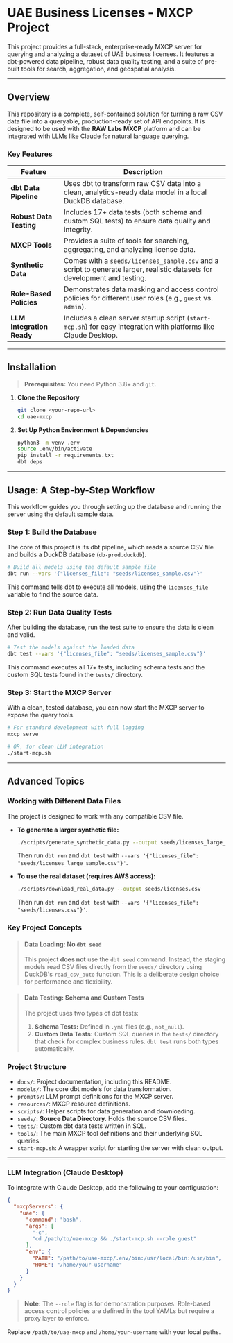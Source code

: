 # UAE Business Licenses - MXCP Project

This project provides a full-stack, enterprise-ready MXCP server for querying and analyzing a dataset of UAE business licenses. It features a dbt-powered data pipeline, robust data quality testing, and a suite of pre-built tools for search, aggregation, and geospatial analysis.

---

## Overview

This repository is a complete, self-contained solution for turning a raw CSV data file into a queryable, production-ready set of API endpoints. It is designed to be used with the **RAW Labs MXCP** platform and can be integrated with LLMs like Claude for natural language querying.

### Key Features

| Feature                  | Description                                                                                                                                |
| ------------------------ | ------------------------------------------------------------------------------------------------------------------------------------------ |
| **dbt Data Pipeline**    | Uses dbt to transform raw CSV data into a clean, analytics-ready data model in a local DuckDB database.                                      |
| **Robust Data Testing**  | Includes 17+ data tests (both schema and custom SQL tests) to ensure data quality and integrity.                                           |
| **MXCP Tools**           | Provides a suite of tools for searching, aggregating, and analyzing license data.                                                          |
| **Synthetic Data**       | Comes with a `seeds/licenses_sample.csv` and a script to generate larger, realistic datasets for development and testing.                    |
| **Role-Based Policies**  | Demonstrates data masking and access control policies for different user roles (e.g., `guest` vs. `admin`).                                  |
| **LLM Integration Ready**| Includes a clean server startup script (`start-mcp.sh`) for easy integration with platforms like Claude Desktop.                           |

---

## Installation

> **Prerequisites:** You need Python 3.8+ and `git`.

1.  **Clone the Repository**
    ```bash
    git clone <your-repo-url>
    cd uae-mxcp
    ```

2.  **Set Up Python Environment & Dependencies**
    ```bash
    python3 -m venv .env
    source .env/bin/activate
    pip install -r requirements.txt
    dbt deps
    ```

---

## Usage: A Step-by-Step Workflow

This workflow guides you through setting up the database and running the server using the default sample data.

### Step 1: Build the Database

The core of this project is its dbt pipeline, which reads a source CSV file and builds a DuckDB database (`db-prod.duckdb`).

```bash
# Build all models using the default sample file
dbt run --vars '{"licenses_file": "seeds/licenses_sample.csv"}'
```

This command tells dbt to execute all models, using the `licenses_file` variable to find the source data.

### Step 2: Run Data Quality Tests

After building the database, run the test suite to ensure the data is clean and valid.

```bash
# Test the models against the loaded data
dbt test --vars '{"licenses_file": "seeds/licenses_sample.csv"}'
```
This command executes all 17+ tests, including schema tests and the custom SQL tests found in the `tests/` directory.

### Step 3: Start the MXCP Server

With a clean, tested database, you can now start the MXCP server to expose the query tools.

```bash
# For standard development with full logging
mxcp serve

# OR, for clean LLM integration
./start-mcp.sh
```

---

## Advanced Topics

### Working with Different Data Files

The project is designed to work with any compatible CSV file.

-   **To generate a larger synthetic file:**
    ```bash
    ./scripts/generate_synthetic_data.py --output seeds/licenses_large_sample.csv --sample-size 10000
    ```
    Then run `dbt run` and `dbt test` with `--vars '{"licenses_file": "seeds/licenses_large_sample.csv"}'`.

-   **To use the real dataset (requires AWS access):**
    ```bash
    ./scripts/download_real_data.py --output seeds/licenses.csv
    ```
    Then run `dbt run` and `dbt test` with `--vars '{"licenses_file": "seeds/licenses.csv"}'`.

### Key Project Concepts

> #### Data Loading: No `dbt seed`
> This project **does not** use the `dbt seed` command. Instead, the staging models read CSV files directly from the `seeds/` directory using DuckDB's `read_csv_auto` function. This is a deliberate design choice for performance and flexibility.

> #### Data Testing: Schema and Custom Tests
> The project uses two types of dbt tests:
> 1.  **Schema Tests:** Defined in `.yml` files (e.g., `not_null`).
> 2.  **Custom Data Tests:** Custom SQL queries in the `tests/` directory that check for complex business rules. `dbt test` runs both types automatically.

### Project Structure

- `docs/`: Project documentation, including this README.
- `models/`: The core dbt models for data transformation.
- `prompts/`: LLM prompt definitions for the MXCP server.
- `resources/`: MXCP resource definitions.
- `scripts/`: Helper scripts for data generation and downloading.
- `seeds/`: **Source Data Directory**. Holds the source CSV files.
- `tests/`: Custom dbt data tests written in SQL.
- `tools/`: The main MXCP tool definitions and their underlying SQL queries.
- `start-mcp.sh`: A wrapper script for starting the server with clean output.

---

### LLM Integration (Claude Desktop)

To integrate with Claude Desktop, add the following to your configuration:

```json
{
  "mxcpServers": {
    "uae": {
      "command": "bash",
      "args": [
        "-c",
        "cd /path/to/uae-mxcp && ./start-mcp.sh --role guest"
      ],
      "env": {
        "PATH": "/path/to/uae-mxcp/.env/bin:/usr/local/bin:/usr/bin",
        "HOME": "/home/your-username"
      }
    }
  }
}
```
> **Note:** The `--role` flag is for demonstration purposes. Role-based access control policies are defined in the tool YAMLs but require a proxy layer to enforce.

Replace `/path/to/uae-mxcp` and `/home/your-username` with your local paths.
